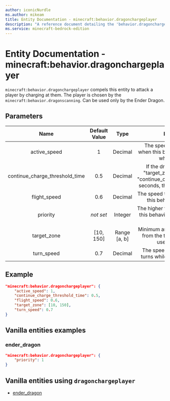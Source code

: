 ```yaml
---
author: iconicNurdle
ms.author: mikeam
title: Entity Documentation - minecraft:behavior.dragonchargeplayer
description: "A reference document detailing the 'behavior.dragonchargeplayer' entity goal"
ms.service: minecraft-bedrock-edition
---
```


# Entity Documentation - minecraft:behavior.dragonchargeplayer

`minecraft:behavior.dragonchargeplayer` compels this entity to attack a player by charging at them. The player is chosen by the `minecraft:behavior.dragonscanning`. Can be used only by the Ender Dragon.

## Parameters

| Name| Default Value| Type| Description |
|:-----------:|:-----------:|:-----------:|:-----------:|
| active_speed| 1| Decimal| The speed this entity moves when this behavior has started or while it's active. |
| continue_charge_threshold_time| 0.5| Decimal| If the dragon is outside the "target_zone" for longer than "continue_charge_threshold_time" seconds, the charge is canceled. |
| flight_speed| 0.6| Decimal| The speed this entity moves while this behavior is not active. |
|priority|*not set*|Integer|The higher the priority, the sooner this behavior will be executed as a goal.|
| target_zone| [10, 150]| Range [a, b]| Minimum and maximum distance, from the target, this entity can use this behavior. |
| turn_speed| 0.7| Decimal| The speed at which this entity turns while using this behavior. |

## Example

```json
"minecraft:behavior.dragonchargeplayer": {
    "active_speed": 1,
    "continue_charge_threshold_time": 0.5,
    "flight_speed": 0.6,
    "target_zone": [10, 150],
    "turn_speed": 0.7
}
```

## Vanilla entities examples

### ender_dragon

```json
"minecraft:behavior.dragonchargeplayer": {
    "priority": 1
}
```

## Vanilla entities using `dragonchargeplayer`

- [ender_dragon](../../../../Source/VanillaBehaviorPack_Snippets/entities/ender_dragon.md)
